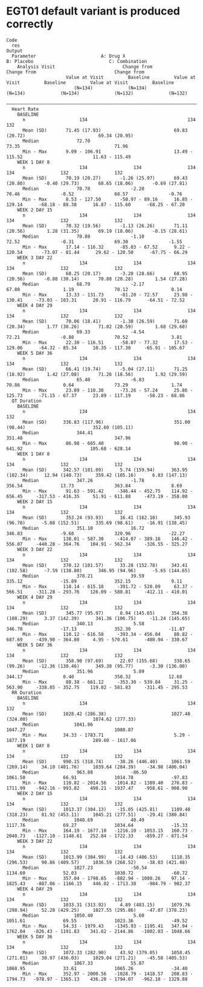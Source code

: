 # EGT01 default variant is produced correctly

    Code
      res
    Output
      Parameter                        A: Drug X                              B: Placebo                            C: Combination            
        Analysis Visit                         Change from                             Change from                             Change from    
                          Value at Visit         Baseline         Value at Visit         Baseline         Value at Visit         Baseline     
                             (N=134)             (N=134)             (N=134)             (N=134)             (N=132)             (N=132)      
      ————————————————————————————————————————————————————————————————————————————————————————————————————————————————————————————————————————
      Heart Rate                                                                                                                              
        BASELINE                                                                                                                              
          n                    134                                     134                                     132                            
          Mean (SD)       71.45 (17.93)                           69.83 (20.72)                           69.34 (20.95)                       
          Median              72.70                                   73.35                                   71.96                           
          Min - Max       9.09 - 106.91                           13.49 - 115.52                          11.63 - 115.49                      
        WEEK 1 DAY 8                                                                                                                          
          n                    134                 134                 134                 134                 132                 132        
          Mean (SD)       70.19 (20.27)       -1.26 (25.97)       69.43 (20.80)       -0.40 (29.73)       68.65 (18.06)       -0.69 (27.81)   
          Median              70.70               -2.20               70.46               -0.52               68.57               -0.76       
          Min - Max       8.53 - 127.50       -50.97 - 89.16      16.85 - 129.14      -68.18 - 88.38      16.87 - 115.60      -68.25 - 67.20  
        WEEK 2 DAY 15                                                                                                                         
          n                    134                 134                 134                 134                 132                 132        
          Mean (SD)       70.32 (19.56)       -1.13 (26.26)       71.11 (20.56)        1.28 (31.35)       69.19 (18.06)       -0.15 (28.61)   
          Median              70.88               -1.10               72.52               -0.31               69.30               -1.55       
          Min - Max       17.14 - 116.32      -85.03 - 67.52      9.22 - 120.54       -73.07 - 81.44      29.62 - 120.50      -67.75 - 66.29  
        WEEK 3 DAY 22                                                                                                                         
          n                    134                 134                 134                 134                 132                 132        
          Mean (SD)       68.25 (20.17)       -3.20 (28.66)       68.95 (20.56)       -0.88 (30.14)       70.88 (20.28)        1.54 (27.28)   
          Median              68.79               -2.17               67.80                1.19               70.12                0.14       
          Min - Max       13.33 - 131.73      -81.20 - 72.57      23.98 - 130.41     -73.03 - 103.31      20.91 - 116.79      -64.51 - 72.52  
        WEEK 4 DAY 29                                                                                                                         
          n                    134                 134                 134                 134                 132                 132        
          Mean (SD)       70.06 (18.41)       -1.38 (26.59)       71.60 (20.34)        1.77 (30.26)       71.02 (20.59)        1.68 (29.60)   
          Median              69.33               -4.54               72.21               -0.88               70.52                3.81       
          Min - Max       22.30 - 116.51      -58.07 - 77.32      17.53 - 129.06      -64.32 - 85.34      10.35 - 117.30     -65.91 - 105.67  
        WEEK 5 DAY 36                                                                                                                         
          n                    134                 134                 134                 134                 132                 132        
          Mean (SD)       66.41 (19.74)       -5.04 (27.11)       71.25 (18.92)        1.42 (27.08)       71.26 (18.56)        1.92 (29.59)   
          Median              65.40               -6.83               70.86                0.64               73.29                1.74       
          Min - Max       23.89 - 110.38      -73.26 - 57.24      25.86 - 125.73      -71.15 - 67.37      23.89 - 117.19      -58.23 - 68.86  
      QT Duration                                                                                                                             
        BASELINE                                                                                                                              
          n                    134                                     134                                     132                            
          Mean (SD)      336.83 (117.96)                          351.00 (98.44)                         352.60 (105.11)                      
          Median              344.41                                  351.48                                  347.96                          
          Min - Max       86.98 - 665.40                          98.90 - 641.92                         105.68 - 628.14                      
        WEEK 1 DAY 8                                                                                                                          
          n                    134                 134                 134                 134                 132                 132        
          Mean (SD)      342.57 (101.09)      5.74 (159.94)      363.95 (102.34)      12.94 (140.73)     359.42 (105.16)      6.83 (147.13)   
          Median              347.26              -1.78               356.54              13.73               363.84               8.69       
          Min - Max       91.63 - 591.42     -346.44 - 452.75    114.92 - 656.45     -317.53 - 416.35     51.91 - 611.88     -473.19 - 358.00 
        WEEK 2 DAY 15                                                                                                                         
          n                    134                 134                 134                 134                 132                 132        
          Mean (SD)       353.24 (93.93)      16.41 (162.10)      345.93 (96.78)      -5.08 (152.51)      335.69 (98.61)     -16.91 (138.45)  
          Median              351.10              16.72               346.83              -9.68               320.96              -22.27      
          Min - Max      138.01 - 587.30     -414.07 - 389.16    146.42 - 556.07     -440.28 - 364.76    104.91 - 562.34     -326.55 - 325.27 
        WEEK 3 DAY 22                                                                                                                         
          n                    134                 134                 134                 134                 132                 132        
          Mean (SD)      370.12 (101.57)      33.28 (152.78)     343.41 (102.58)      -7.59 (138.80)      346.95 (94.96)      -5.65 (144.65)  
          Median              378.21              39.59               335.12              -15.89              352.15               9.11       
          Min - Max      118.14 - 615.18     -391.72 - 520.09     63.37 - 566.51     -311.28 - 293.76    126.09 - 580.81     -412.11 - 410.01 
        WEEK 4 DAY 29                                                                                                                         
          n                    134                 134                 134                 134                 132                 132        
          Mean (SD)       345.77 (95.97)      8.94 (145.65)      354.38 (108.29)      3.37 (142.39)      341.36 (106.75)     -11.24 (145.65)  
          Median              340.13               5.58               346.70              -17.13              352.30              -11.87      
          Min - Max      110.12 - 616.58     -393.34 - 456.04     80.82 - 687.69     -439.90 - 364.80     4.95 - 570.61      -480.94 - 330.67 
        WEEK 5 DAY 36                                                                                                                         
          n                    134                 134                 134                 134                 132                 132        
          Mean (SD)       358.90 (97.69)      22.07 (155.68)      338.65 (99.26)     -12.36 (130.46)      349.30 (95.77)      -3.30 (136.00)  
          Median              351.96               5.89               344.17               0.40               350.32              12.68       
          Min - Max       88.38 - 661.12     -353.30 - 539.84     31.25 - 563.90     -338.85 - 352.75    119.02 - 581.83     -311.45 - 295.53 
      RR Duration                                                                                                                             
        BASELINE                                                                                                                              
          n                    134                                     134                                     132                            
          Mean (SD)      1028.42 (286.38)                        1027.48 (324.00)                        1074.62 (277.33)                     
          Median             1041.86                                 1047.27                                 1080.87                          
          Min - Max      34.33 - 1783.71                          5.29 - 1877.19                         289.60 - 1617.06                     
        WEEK 1 DAY 8                                                                                                                          
          n                    134                 134                 134                 134                 132                 132        
          Mean (SD)      990.15 (318.74)     -38.26 (446.40)     1061.59 (269.14)     34.10 (401.76)     1039.64 (284.39)    -34.98 (406.04)  
          Median              963.88              -86.50             1061.50              66.91              1014.78              -97.83      
          Min - Max      110.82 - 2014.56   -1014.82 - 1389.40   276.83 - 1711.99    -942.16 - 993.82    498.21 - 1937.47    -958.61 - 908.90 
        WEEK 2 DAY 15                                                                                                                         
          n                    134                 134                 134                 134                 132                 132        
          Mean (SD)      1013.37 (304.13)    -15.05 (425.81)     1109.40 (318.23)     81.92 (453.11)     1045.21 (277.51)    -29.41 (380.84)  
          Median             1040.69              40.49              1117.76              69.27              1034.64              -15.33      
          Min - Max      164.19 - 1677.10   -1216.10 - 1053.15   160.73 - 2048.73   -1127.10 - 1148.61   252.84 - 1722.33    -859.27 - 871.54 
        WEEK 3 DAY 22                                                                                                                         
          n                    134                 134                 134                 134                 132                 132        
          Mean (SD)      1013.99 (304.99)    -14.43 (406.53)     1118.35 (296.53)     90.86 (409.57)     1036.59 (268.52)    -38.03 (421.48)  
          Median             1027.23              -50.54             1134.60              52.03              1030.72              -60.72      
          Min - Max      357.04 - 1798.65   -882.94 - 1080.26    97.14 - 1825.43    -887.06 - 1166.15    446.02 - 1713.38    -984.79 - 902.37 
        WEEK 4 DAY 29                                                                                                                         
          n                    134                 134                 134                 134                 132                 132        
          Mean (SD)      1033.31 (313.92)     4.89 (483.15)      1079.76 (298.94)     52.28 (429.25)     1027.55 (295.86)    -47.07 (378.23)  
          Median             1050.40               5.60              1051.61              69.55              1023.36              -49.52      
          Min - Max      54.33 - 1979.43    -1345.93 - 1195.41   347.94 - 1762.04   -826.43 - 1191.83    341.62 - 2144.86   -1002.03 - 1048.66
        WEEK 5 DAY 36                                                                                                                         
          n                    134                 134                 134                 134                 132                 132        
          Mean (SD)      1072.33 (282.90)     43.92 (379.05)     1058.45 (271.01)     30.97 (436.03)     1029.04 (271.21)    -45.58 (405.53)  
          Median             1067.33              55.87              1068.95              33.61              1065.26              -34.40      
          Min - Max      352.97 - 2000.56   -1028.79 - 1418.57   208.83 - 1794.73   -978.97 - 1365.13    436.28 - 1794.07   -962.18 - 1329.88 

